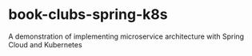 # book-clubs-spring-k8s
A demonstration of implementing microservice architecture with Spring Cloud and Kubernetes
